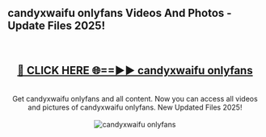 <h2>candyxwaifu onlyfans Videos And Photos - Update Files 2025!</h2>
<br>
<div align="center">
<h2><a href="https://linkcuts.com/hfmhzwbr" rel="nofollow">🔴 CLICK HERE 🌐==►► candyxwaifu onlyfans</a></h2>
<br>
Get candyxwaifu onlyfans and all content. Now you can access all videos and pictures of candyxwaifu onlyfans. New Updated Files 2025!
<br>
<br>
<a href="https://linkcuts.com/hfmhzwbr" rel="nofollow" data-target="animated-image.originalLink"><img src="https://i.ibb.co.com/WyWwxjT/player-gif2.gif" alt="candyxwaifu onlyfans" style="max-width: 100%; display: inline-block;" data-target="animated-image.originalImage"></a>
</div>
<br>
